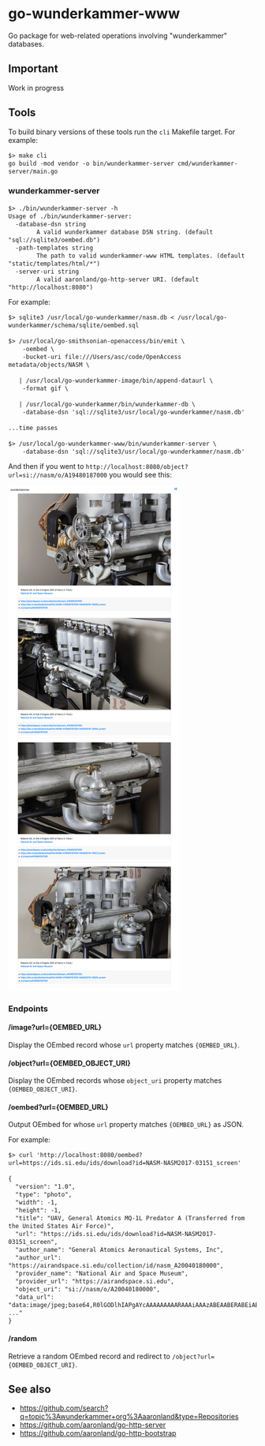# go-wunderkammer-www

Go package for web-related operations involving "wunderkammer" databases.

## Important

Work in progress

## Tools

To build binary versions of these tools run the `cli` Makefile target. For example:

```
$> make cli
go build -mod vendor -o bin/wunderkammer-server cmd/wunderkammer-server/main.go
```

### wunderkammer-server

```
$> ./bin/wunderkammer-server -h
Usage of ./bin/wunderkammer-server:
  -database-dsn string
    	A valid wunderkammer database DSN string. (default "sql://sqlite3/oembed.db")
  -path-templates string
    	The path to valid wunderkammer-www HTML templates. (default "static/templates/html/*")
  -server-uri string
    	A valid aaronland/go-http-server URI. (default "http://localhost:8080")
```

For example:

```
$> sqlite3 /usr/local/go-wunderkammer/nasm.db < /usr/local/go-wunderkammer/schema/sqlite/oembed.sql

$> /usr/local/go-smithsonian-openaccess/bin/emit \
	-oembed \
	-bucket-uri file:///Users/asc/code/OpenAccess metadata/objects/NASM \

   | /usr/local/go-wunderkammer-image/bin/append-dataurl \
	-format gif \

   | /usr/local/go-wunderkammer/bin/wunderkammer-db \
	-database-dsn 'sql://sqlite3/usr/local/go-wunderkammer/nasm.db'

...time passes

$> /usr/local/go-wunderkammer-www/bin/wunderkammer-server \
	-database-dsn 'sql://sqlite3/usr/local/go-wunderkammer/nasm.db'
```

And then if you went to `http://localhost:8080/object?url=si://nasm/o/A19480187000` you would see this:

![](docs/images/nasm.jpg)

### Endpoints

#### /image?url={OEMBED_URL}

Display the OEmbed record whose `url` property matches `{OEMBED_URL}`.

#### /object?url={OEMBED_OBJECT_URI}

Display the OEmbed records whose `object_uri` property matches `{OEMBED_OBJECT_URI}`.

#### /oembed?url={OEMBED_URL}

Output OEmbed for whose `url` property matches `{OEMBED_URL}` as JSON.

For example:

```
$> curl 'http://localhost:8080/oembed?url=https://ids.si.edu/ids/download?id=NASM-NASM2017-03151_screen'

{
  "version": "1.0",
  "type": "photo",
  "width": -1,
  "height": -1,
  "title": "UAV, General Atomics MQ-1L Predator A (Transferred from the United States Air Force)",
  "url": "https://ids.si.edu/ids/download?id=NASM-NASM2017-03151_screen",
  "author_name": "General Atomics Aeronautical Systems, Inc",
  "author_url": "https://airandspace.si.edu/collection/id/nasm_A20040180000",
  "provider_name": "National Air and Space Museum",
  "provider_url": "https://airandspace.si.edu",
  "object_uri": "si://nasm/o/A20040180000",
  "data_url": "data:image/jpeg;base64,R0lGODlhIAPgAYcAAAAAAAAARAAAiAAAzABEAABERABEiABEzACIAACIRACIiACIzADMAADMRADMiADMzADd3REREQAAVQAAmQAA3QBVAABVVQBMmQBJ3QCZAACZTACZmQCT3QDdAADdSQDdkwDungDu7iIiIgAAZgAAqgAA7gBmAABmZgBVqgBP7gCqAACqVQCqqgCe7gDuAADuTwD/VQD/qgD//zMzMwAAdwAAuwAA/wB3AAB3dwBduwBV/wC7AAC7XQC7uwCq ..."
}
```

#### /random

Retrieve a random OEmbed record and redirect to `/object?url={OEMBED_OBJECT_URI}`.

## See also

* https://github.com/search?q=topic%3Awunderkammer+org%3Aaaronland&type=Repositories
* https://github.com/aaronland/go-http-server
* https://github.com/aaronland/go-http-bootstrap